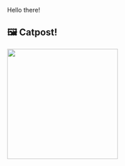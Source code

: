 Hello there!



## 🖼️ Catpost!

<sub>
    <img src="https://cdn2.thecatapi.com/images/a6m.jpg" height="256">
</sub>

